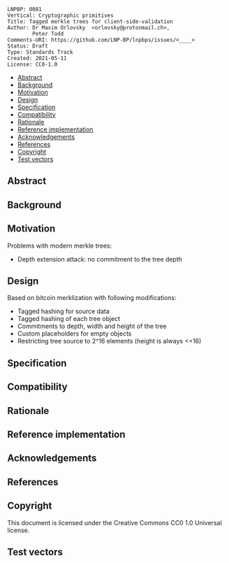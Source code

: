 ```
LNPBP: 0081
Vertical: Cryptographic primitives
Title: Tagged merkle trees for client-side-validation
Author: Dr Maxim Orlovsky  <orlovsky@protonmail.ch>,
        Peter Todd
Comments-URI: https://github.com/LNP-BP/lnpbps/issues/<____>
Status: Draft
Type: Standards Track
Created: 2021-05-11
License: CC0-1.0
```

- [Abstract](#abstract)
- [Background](#background)
- [Motivation](#motivation)
- [Design](#design)
- [Specification](#specification)
- [Compatibility](#compatibility)
- [Rationale](#rationale)
- [Reference implementation](#reference-implementation)
- [Acknowledgements](#acknowledgements)
- [References](#references)
- [Copyright](#copyright)
- [Test vectors](#test-vectors)


## Abstract

## Background

## Motivation

Problems with modern merkle trees:
- Depth extension attack: no commitment to the tree depth

## Design

Based on bitcoin merklization with following modifications:
- Tagged hashing for source data
- Tagged hashing of each tree object
- Commitments to depth, width and height of the tree
- Custom placeholders for empty objects
- Restricting tree source to 2^16 elements (height is always <=16)

## Specification

## Compatibility

## Rationale

## Reference implementation



## Acknowledgements

## References

## Copyright

This document is licensed under the Creative Commons CC0 1.0 Universal license.

## Test vectors
